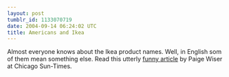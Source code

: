 ```yaml
---
layout: post
tumblr_id: 1133070719
date: 2004-09-14 06:24:02 UTC
title: Americans and Ikea
---
```


Almost everyone knows about the Ikea product names. Well, in English som of them mean something else. Read this utterly <a href="http://www.suntimes.com/output/wiser/cst-ftr-paige17.html" target="_blank">funny article</a> by Paige Wiser at Chicago Sun-Times.
